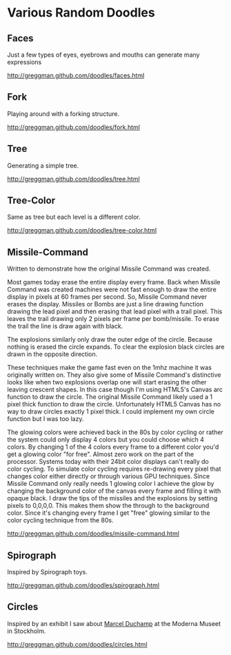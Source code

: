 Various Random Doodles
======================

Faces
---------------------------------------------

Just a few types of eyes, eyebrows and mouths can generate many expressions

http://greggman.github.com/doodles/faces.html

Fork
----

Playing around with a forking structure.

http://greggman.github.com/doodles/fork.html

Tree
----

Generating a simple tree.

http://greggman.github.com/doodles/tree.html

Tree-Color
----------

Same as tree but each level is a different color.

http://greggman.github.com/doodles/tree-color.html

Missile-Command
---------------

Written to demonstrate how the original Missile Command was created.

Most games today erase the entire display every frame.  Back when Missile
Command was created machines were not fast enough to draw the entire
display in pixels at 60 frames per second.  So, Missile Command never
erases the display.  Missiles or Bombs are just a line drawing function
drawing the lead pixel and then erasing that lead pixel with a trail
pixel.  This leaves the trail drawing only 2 pixels per frame per
bomb/missile.  To erase the trail the line is draw again with black.

The explosions similarly only draw the outer edge of the circle.  Because
nothing is erased the circle expands.  To clear the explosion black
circles are drawn in the opposite direction.

These techniques make the game fast even on the 1mhz machine it was
originally written on.  They also give some of Missile Command's
distinctive looks like when two explosions overlap one will start erasing
the other leaving crescent shapes. In this case though I'm using
HTML5's Canvas arc function to draw the circle. The original Missile
Command likely used a 1 pixel thick function to draw the circle.
Unfortunately HTML5 Canvas has no way to draw circles exactly 1 pixel
thick. I could implement my own circle function but I was too lazy.

The glowing colors were achieved back in the 80s by color cycling or
rather the system could only display 4 colors but you could choose
which 4 colors. By changing 1 of the 4 colors every frame to a different
color you'd get a glowing color "for free". Almost zero work on the part
of the processor. Systems today with their 24bit color displays can't
really do color cycling. To simulate color cycling requires re-drawing
every pixel that changes color either directly or through various GPU
techniques. Since Missile Command only really needs 1 glowing color
I achieve the glow by changing the background color of the canvas every
frame and filling it with opaque black. I draw the tips of the missiles
and the explosions by setting pixels to 0,0,0,0. This makes them show
the through to the background color. Since it's changing every frame
I get "free" glowing similar to the color cycling technique from the 80s.

http://greggman.github.com/doodles/missile-command.html

Spirograph
----------

Inspired by Spirograph toys.

http://greggman.github.com/doodles/spirograph.html

Circles
-------

Inspired by an exhibit I saw about
<a href="http://en.wikipedia.org/wiki/Marcel_Duchamp">Marcel Duchamp</a>
at the Moderna Museet in Stockholm.

http://greggman.github.com/doodles/circles.html

